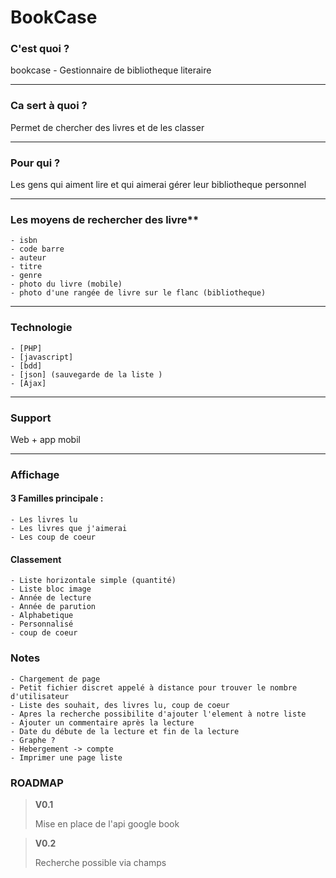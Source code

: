 # BookCase

### C'est quoi ?

bookcase - Gestionnaire de bibliotheque literaire

________________________________________________________________

### Ca sert à quoi ?

Permet de chercher des livres et de les classer

________________________________________________________________


### Pour qui ?

Les gens qui aiment lire et qui aimerai gérer leur bibliotheque personnel

________________________________________________________________


### Les moyens de rechercher des livre**

	- isbn
	- code barre
	- auteur
	- titre
	- genre
	- photo du livre (mobile)
	- photo d'une rangée de livre sur le flanc (bibliotheque)

________________________________________________________________


### Technologie

	- [PHP]
	- [javascript]
	- [bdd]
	- [json] (sauvegarde de la liste )
	- [Ajax]

________________________________________________________________

### Support

Web + app mobil

________________________________________________________________


### Affichage


#### 3 Familles principale :
	- Les livres lu
	- Les livres que j'aimerai
	- Les coup de coeur

#### Classement
	- Liste horizontale simple (quantité)
	- Liste bloc image
	- Année de lecture
	- Année de parution
	- Alphabetique
	- Personnalisé
	- coup de coeur



### Notes

	- Chargement de page
	- Petit fichier discret appelé à distance pour trouver le nombre d'utilisateur
	- Liste des souhait, des livres lu, coup de coeur
	- Apres la recherche possibilite d'ajouter l'element à notre liste
	- Ajouter un commentaire après la lecture
	- Date du débute de la lecture et fin de la lecture
	- Graphe ?
	- Hebergement -> compte
	- Imprimer une page liste




### ROADMAP

> **V0.1**
> 
> Mise en place de l'api google book

> **V0.2**
> 
> Recherche possible via champs